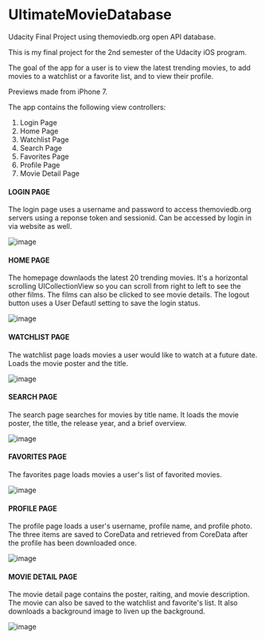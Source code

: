 # UltimateMovieDatabase
Udacity Final Project using themoviedb.org open API database. 

This is my final project for the 2nd semester of the Udacity iOS program. 

The goal of the app for a user is to view the latest trending movies, to add movies to a watchlist or a favorite list, and to view their profile. 

Previews made from iPhone 7. 

The app contains the following view controllers:

1. Login Page
2. Home Page
3. Watchlist Page
4. Search Page
5. Favorites Page
6. Profile Page
7. Movie Detail Page

#### LOGIN PAGE
The login page uses a username and password to access themoviedb.org servers using a reponse token and sessionid. Can be accessed by login in via website as well. 

![image](https://github.com/giorell/UltimateMovieDatabase/blob/master/images/UMDB_loginpage.png)

#### HOME PAGE
The homepage downlaods the latest 20 trending movies. It's a horizontal scrolling UICollectionView so you can scroll from right to left to see the other films. The films can also be clicked to see movie details. The logout button uses a User Defautl setting to save the login status. 

![image](https://github.com/giorell/UltimateMovieDatabase/blob/master/images/UMDB_homepage.png)

#### WATCHLIST PAGE
The watchlist page loads movies a user would like to watch at a future date. Loads the movie poster and the title. 

![image](https://github.com/giorell/UltimateMovieDatabase/blob/master/images/UMDB_watchlist.png)

#### SEARCH PAGE
The search page searches for movies by title name. It loads the movie poster, the title, the release year, and a brief overview. 

![image](https://github.com/giorell/UltimateMovieDatabase/blob/master/images/UMDB_search.png)

#### FAVORITES PAGE
The favorites page loads movies a user's list of favorited movies. 

![image](https://github.com/giorell/UltimateMovieDatabase/blob/master/images/UMDB_favorites.png)

#### PROFILE PAGE
The profile page loads a user's username, profile name, and profile photo. The three items are saved to CoreData and retrieved from CoreData after the profile has been downloaded once. 

![image](https://github.com/giorell/UltimateMovieDatabase/blob/master/images/UMDB_profile.png)

#### MOVIE DETAIL PAGE
The movie detail page contains the poster, raiting, and movie description. The movie can also be saved to the watchlist and favorite's list. It also downloads a background image to liven up the background. 

![image](https://github.com/giorell/UltimateMovieDatabase/blob/master/images/UMDB_moviedetailview.png)




